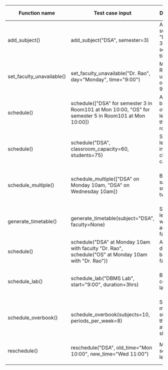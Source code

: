 |Function name              |  Test case input                                                                                        |  Description                                             |  Expected output|
|-----|------|-----------|-------|
|add_subject()              |  add_subject("DSA", semester=3)                                                                         |  Adds subject "DSA" to 3rd semester timetable            |  "DSA"appears in the timetable for semester 3         
set_faculty_unavailable()  |  set_faculty_unavailable("Dr. Rao", day="Monday", time="9:00")                                          |  Marks "Dr. Rao" unavailable on Monday 9am               |  No event scheduled with "Dr. Rao" Monday 9am         
schedule()                 |  schedule(["DSA" for semester 3 in Room101 at Mon 10:00, "OS" for semester 5 in Room101 at Mon 10:00])  |  Attempts to book overlapping lectures in the same room  |  Conflict detected; scheduling prevented              
schedule()                 |  schedule("DSA", classroom_capacity=60, students=75)                                                    |  Schedules lecture with insufficient classroom capacity  |  Scheduling fails; warning about room capacity        
schedule_multiple()        |  schedule_multiple(["DSA" on Monday 10am, "DSA" on Wednesday 10am])                                     |  Books same subject in two slots                         |  "DSA" shown on both Monday 10am and Wednesday 10am   
generate_timetable()       |  generate_timetable(subject="DSA", faculty=None)                                                        |  Schedules lecture without assigning faculty             |  Scheduling fails; error shown for missing faculty    
schedule()                 |  schedule("DSA" at Monday 10am with faculty "Dr. Rao", schedule("OS" at Monday 10am with "Dr. Rao"))    |  Attempts to double-book faculty                         |  Double booking detected; error thrown                
schedule_lab()             |  schedule_lab("DBMS Lab", start="9:00", duration=3hrs)                                                  |  Books consecutive lab session                           |  "DBMS Lab" shown for 3 consecutive slots starting 9am
schedule_overbook()        |  schedule_overbook(subjects=10, periods_per_week=8)                                                     |  Schedules more subjects than available slots            |  Scheduling fails; exceeds available periods          
reschedule()               |  reschedule("DSA", old_time="Mon 10:00", new_time="Wed 11:00")                                          |  Modifies scheduled lecture                              |  Timetable reflects "DSA" at new day/time             
